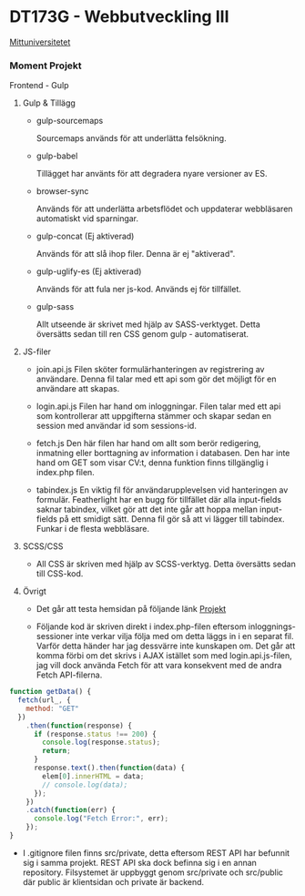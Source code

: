 # DT173G - Webbutveckling III

[Mittuniversitetet](https://www.miun.se/ "Mittuniversitetets Hemsida")

### Moment Projekt

Frontend - Gulp

1.  Gulp & Tillägg

    - gulp-sourcemaps
      
      Sourcemaps används för att underlätta felsökning.

    - gulp-babel
      
      Tillägget har använts för att degradera nyare versioner av ES.

    - browser-sync
      
      Används för att underlätta arbetsflödet och uppdaterar webbläsaren automatiskt vid sparningar.

    - gulp-concat (Ej aktiverad)
      
      Används för att slå ihop filer. Denna är ej "aktiverad".

    - gulp-uglify-es (Ej aktiverad)
      
      Används för att fula ner js-kod. Används ej för tillfället.

    - gulp-sass
      
      Allt utseende är skrivet med hjälp av SASS-verktyget. Detta översätts sedan till ren CSS genom gulp - automatiserat.

2.  JS-filer

    - join.api.js
      Filen sköter formulärhanteringen av registrering av användare. Denna fil talar med ett api som gör det möjligt för en användare att skapas.

    - login.api.js
      Filen har hand om inloggningar. Filen talar med ett api som kontrollerar att uppgifterna stämmer och skapar sedan en session med användar id som sessions-id.

    - fetch.js
      Den här filen har hand om allt som berör redigering, inmatning eller borttagning av information i databasen. Den har inte hand om GET som visar CV:t, denna funktion finns tillgänglig i index.php filen.

    - tabindex.js
      En viktig fil för användarupplevelsen vid hanteringen av formulär. Featherlight har en bugg för tillfället där alla input-fields saknar tabindex, vilket gör att det inte går att hoppa mellan input-fields på ett smidigt sätt. Denna fil gör så att vi lägger till tabindex. Funkar i de flesta webbläsare.

3.  SCSS/CSS

    - All CSS är skriven med hjälp av SCSS-verktyg. Detta översätts sedan till CSS-kod.

4.  Övrigt

    - Det går att testa hemsidan på följande länk [Projekt](http://studenter.miun.se/~frfr1800/DT173G/proj/public/ "Testa hemsidan")

    - Följande kod är skriven direkt i index.php-filen eftersom inloggnings-sessioner inte verkar vilja följa med om detta läggs in i en separat fil. Varför detta händer har jag dessvärre inte kunskapen om. Det går att komma förbi om det skrivs i AJAX istället som med login.api.js-filen, jag vill dock använda Fetch för att vara konsekvent med de andra Fetch API-filerna.

```javascript
function getData() {
  fetch(url_, {
    method: "GET"
  })
    .then(function(response) {
      if (response.status !== 200) {
        console.log(response.status);
        return;
      }
      response.text().then(function(data) {
        elem[0].innerHTML = data;
        // console.log(data);
      });
    })
    .catch(function(err) {
      console.log("Fetch Error:", err);
    });
}
```

- I .gitignore filen finns src/private, detta eftersom REST API har befunnit sig i samma projekt. REST API ska dock befinna sig i en annan repository. Filsystemet är uppbyggt genom src/private och src/public där public är klientsidan och private är backend.
